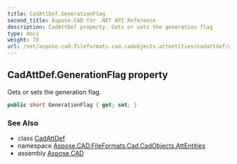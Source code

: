 ```yaml
---
title: CadAttDef.GenerationFlag
second_title: Aspose.CAD for .NET API Reference
description: CadAttDef property. Gets or sets the generation flag
type: docs
weight: 70
url: /net/aspose.cad.fileformats.cad.cadobjects.attentities/cadattdef/generationflag/
---
```

## CadAttDef.GenerationFlag property

Gets or sets the generation flag.

```csharp
public short GenerationFlag { get; set; }
```

### See Also

* class [CadAttDef](../)
* namespace [Aspose.CAD.FileFormats.Cad.CadObjects.AttEntities](../../cadattdef/)
* assembly [Aspose.CAD](../../../)


